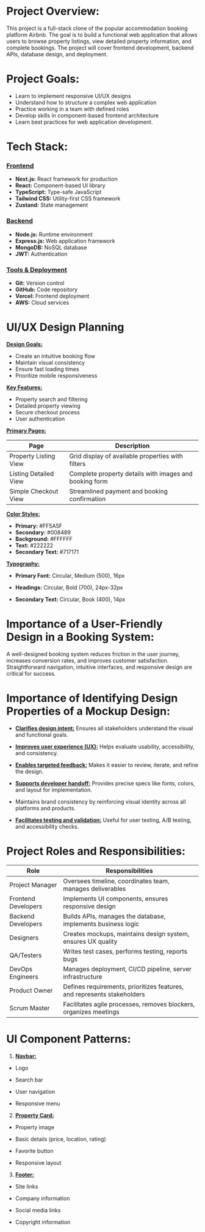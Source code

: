 # Project Overview:

This project is a full-stack clone of the popular accommodation booking platform Airbnb. The goal is to build a functional web application that allows users to browse property listings, view detailed property information, and complete bookings. The project will cover frontend development, backend APIs, database design, and deployment.

# Project Goals:

- Learn to implement responsive UI/UX designs
- Understand how to structure a complex web application
- Practice working in a team with defined roles
- Develop skills in component-based frontend architecture
- Learn best practices for web application development.

# Tech Stack:

### <ins>Frontend</ins>

- **Next.js:** React framework for production
- **React:** Component-based UI library
- **TypeScript:** Type-safe JavaScript
- **Tailwind CSS:** Utility-first CSS framework
- **Zustand:** State management


### <ins>Backend</ins>

- **Node.js:** Runtime environment
- **Express.js:** Web application framework
- **MongoDB:** NoSQL database
- **JWT:** Authentication


### <ins>Tools & Deployment</ins>

- **Git:** Version control
- **GitHub:** Code repository
- **Vercel:** Frontend deployment
- **AWS:** Cloud services


# UI/UX Design Planning

<ins>**Design Goals:**</ins>

- Create an intuitive booking flow
- Maintain visual consistency
- Ensure fast loading times
- Prioritize mobile responsiveness

<ins>**Key Features:**</ins>

- Property search and filtering
- Detailed property viewing
- Secure checkout process
- User authentication

<ins>**Primary Pages:**</ins>

| Page | Description |
| ---- | ---- |
| Property Listing View | Grid display of available properties with filters|
| Listing Detailed View | Complete property details with images and booking form |
| Simple Checkout View | Streamlined payment and booking confirmation |


<ins>**Color Styles:**</ins>

- **Primary:** #FF5A5F
- **Secondary:** #008489
- **Background:** #FFFFFF
- **Text:** #222222
- **Secondary Text:** #717171

<ins>**Typography:**</ins>

- **Primary Font:** Circular, Medium (500), 16px
  
- **Headings:** Circular, Bold (700), 24px-32px
  
- **Secondary Text:** Circular, Book (400), 14px


# Importance of a User-Friendly Design in a Booking System:

A well-designed booking system reduces friction in the user journey, increases conversion rates, and improves customer satisfaction. Straightforward navigation, intuitive interfaces, and responsive design are critical for success.


# Importance of Identifying Design Properties of a Mockup Design:

- <ins>**Clarifies design intent:**</ins> Ensures all stakeholders understand the visual and functional goals.
  
- <ins>**Improves user experience (UX):**</ins> Helps evaluate usability, accessibility, and consistency.
  
- <ins>**Enables targeted feedback:**</ins> Makes it easier to review, iterate, and refine the design.
  
- <ins>**Supports developer handoff:**</ins> Provides precise specs like fonts, colors, and layout for implementation.
  
- Maintains brand consistency by reinforcing visual identity across all platforms and products.
  
- <ins>**Facilitates testing and validation:**</ins> Useful for user testing, A/B testing, and accessibility checks.


# Project Roles and Responsibilities:

| Role | Responsibilities |
| ---- | ---- |
| Project Manager | Oversees timeline, coordinates team, manages deliverables |
| Frontend Developers | Implements UI components, ensures responsive design |
| Backend Developers | Builds APIs, manages the database, implements business logic |
| Designers | Creates mockups, maintains design system, ensures UX quality |
| QA/Testers | Writes test cases, performs testing, reports bugs |
| DevOps Engineers | Manages deployment, CI/CD pipeline, server infrastructure |
| Product Owner | Defines requirements, prioritizes features, and represents stakeholders |
| Scrum Master | Facilitates agile processes, removes blockers, organizes meetings |


# UI Component Patterns:

1. <ins>**Navbar:**</ins>

- Logo
  
- Search bar

- User navigation

- Responsive menu


2. <ins>**Property Card:**</ins>

- Property image
  
- Basic details (price, location, rating)
  
- Favorite button
  
- Responsive layout


3. <ins>**Footer:**</ins>

- Site links
  
- Company information
  
- Social media links
  
- Copyright information


